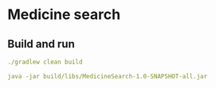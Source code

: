 # Medicine search


## Build and run

```yaml
./gradlew clean build

java -jar build/libs/MedicineSearch-1.0-SNAPSHOT-all.jar 
```
